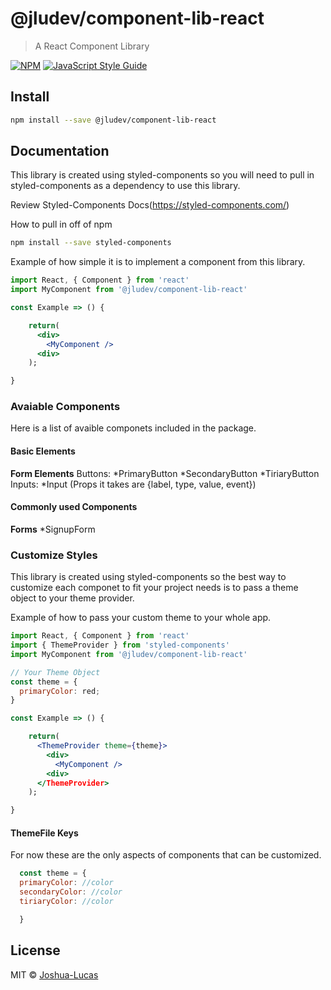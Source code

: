 # @jludev/component-lib-react

> A React Component Library

[![NPM](https://img.shields.io/npm/v/@jludev/component-lib-react.svg)](https://www.npmjs.com/package/@jludev/component-lib-react) [![JavaScript Style Guide](https://img.shields.io/badge/code_style-standard-brightgreen.svg)](https://standardjs.com)

## Install

```bash
npm install --save @jludev/component-lib-react
```

## Documentation

This library is created using styled-components so you will need to pull in styled-components as a dependency to use this library.

Review Styled-Components Docs(https://styled-components.com/)

How to pull in off of npm

```bash
npm install --save styled-components
```

Example of how simple it is to implement a component from this library.

```jsx
import React, { Component } from 'react'
import MyComponent from '@jludev/component-lib-react'

const Example => () {

    return(
      <div>
        <MyComponent />
      <div>
    );

}
```

### Avaiable Components

Here is a list of avaible componets included in the package.

#### Basic Elements

**Form Elements**
Buttons:
  *PrimaryButton
  *SecondaryButton
  *TiriaryButton
Inputs:
  *Input (Props it takes are {label, type, value, event})

#### Commonly used Components

**Forms**
\*SignupForm

### Customize Styles

This library is created using styled-components so the best way to customize each componet to fit your project needs is to pass a theme object to your theme provider.

Example of how to pass your custom theme to your whole app.

```jsx
import React, { Component } from 'react'
import { ThemeProvider } from 'styled-components'
import MyComponent from '@jludev/component-lib-react'

// Your Theme Object
const theme = {
  primaryColor: red;
}

const Example => () {

    return(
      <ThemeProvider theme={theme}>
        <div>
          <MyComponent />
        <div>
      </ThemeProvider>
    );

}
```

#### ThemeFile Keys

For now these are the only aspects of components that can be customized.

```jsx
  const theme = {
  primaryColor: //color
  secondaryColor: //color
  tiriaryColor: //color

  }
```

## License

MIT © [Joshua-Lucas](https://github.com/Joshua-Lucas)
